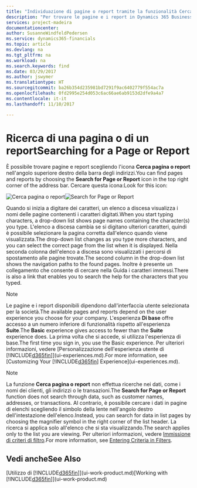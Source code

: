 ```yaml
---
title: "Individuazione di pagine o report tramite la funzionalità Cerca pagina o report | Documenti Microsoft"
description: "Per trovare le pagine e i report in Dynamics 365 Business edition, è possibile utilizzare la funzionalità Cerca pagina o report."
services: project-madeira
documentationcenter: 
author: SusanneWindfeldPedersen
ms.service: dynamics365-financials
ms.topic: article
ms.devlang: na
ms.tgt_pltfrm: na
ms.workload: na
ms.search.keywords: find
ms.date: 03/29/2017
ms.author: jswymer
ms.translationtype: HT
ms.sourcegitcommit: ba26b354d235981bd7291f9ac6402779f554ac7a
ms.openlocfilehash: 0fd2995e254d053c6ac66ae6ab9153d2dfe9a4a7
ms.contentlocale: it-it
ms.lasthandoff: 11/10/2017

---
```

# <a name="searching-for-a-page-or-report"></a><span data-ttu-id="82743-103">Ricerca di una pagina o di un report</span><span class="sxs-lookup"><span data-stu-id="82743-103">Searching for a Page or Report</span></span>
<span data-ttu-id="82743-104">È possibile trovare pagine e report scegliendo l'icona **Cerca pagina o report** nell'angolo superiore destro della barra degli indirizzi.</span><span class="sxs-lookup"><span data-stu-id="82743-104">You can find pages and reports by choosing the **Search for Page or Report** icon in the top right corner of the address bar.</span></span> <span data-ttu-id="82743-105">Cercare questa icona:</span><span class="sxs-lookup"><span data-stu-id="82743-105">Look for this icon:</span></span>

<span data-ttu-id="82743-106">![Cerca pagina o report](media/ui-search/search.png "Cerca pagina o report")</span><span class="sxs-lookup"><span data-stu-id="82743-106">![Search for Page or Report](media/ui-search/search.png "Search for Page or Report")</span></span>

<span data-ttu-id="82743-107">Quando si inizia a digitare dei caratteri, un elenco a discesa visualizza i nomi delle pagine contenenti i caratteri digitati.</span><span class="sxs-lookup"><span data-stu-id="82743-107">When you start typing characters, a drop-down list shows page names containing the character(s) you type.</span></span> <span data-ttu-id="82743-108">L'elenco a discesa cambia se si digitano ulteriori caratteri, quindi è possibile selezionare la pagina corretta dall'elenco quando viene visualizzata.</span><span class="sxs-lookup"><span data-stu-id="82743-108">The drop-down list changes as you type more characters, and you can select the correct page from the list when it is displayed.</span></span> <span data-ttu-id="82743-109">Nella seconda colonna dell'elenco a discesa sono visualizzati i percorsi di spostamento alle pagine trovate.</span><span class="sxs-lookup"><span data-stu-id="82743-109">The second column in the drop-down list shows the navigation paths to the found pages.</span></span> <span data-ttu-id="82743-110">Inoltre è presente un collegamento che consente di cercare nella Guida i caratteri immessi.</span><span class="sxs-lookup"><span data-stu-id="82743-110">There is also a link that enables you to search the help for the characters that you typed.</span></span>

> [!NOTE]  
>   <span data-ttu-id="82743-111">Le pagine e i report disponibili dipendono dall'interfaccia utente selezionata per la società.</span><span class="sxs-lookup"><span data-stu-id="82743-111">The available pages and reports depend on the user experience you choose for your company.</span></span> <span data-ttu-id="82743-112">L'esperienza **Di base** offre accesso a un numero inferiore di funzionalità rispetto all'esperienza **Suite**.</span><span class="sxs-lookup"><span data-stu-id="82743-112">The **Basic** experience gives access to fewer than the **Suite** experience does.</span></span> <span data-ttu-id="82743-113">La prima volta che si accede, si utilizza l'esperienza di base.</span><span class="sxs-lookup"><span data-stu-id="82743-113">The first time you sign in, you use the Basic experience.</span></span> <span data-ttu-id="82743-114">Per ulteriori informazioni, vedere [Personalizzazione dell'esperienza utente di [!INCLUDE[d365fin](includes/d365fin_long_md.md)]](ui-experiences.md).</span><span class="sxs-lookup"><span data-stu-id="82743-114">For more information, see [Customizing Your [!INCLUDE[d365fin](includes/d365fin_long_md.md)] Experience](ui-experiences.md).</span></span>

> [!NOTE]  
>   <span data-ttu-id="82743-115">La funzione **Cerca pagina o report** non effettua ricerche nei dati, come i nomi dei clienti, gli indirizzi o le transazioni.</span><span class="sxs-lookup"><span data-stu-id="82743-115">The **Search for Page or Report** function does not search through data, such as customer names, addresses, or transactions.</span></span> <span data-ttu-id="82743-116">Al contrario, è possibile cercare i dati in pagine di elenchi scegliendo il simbolo della lente nell'angolo destro dell'intestazione dell'elenco.</span><span class="sxs-lookup"><span data-stu-id="82743-116">Instead, you can search for data in list pages by choosing the magnifier symbol in the right corner of the list header.</span></span> <span data-ttu-id="82743-117">La ricerca si applica solo all'elenco che si sta visualizzando.</span><span class="sxs-lookup"><span data-stu-id="82743-117">The search applies only to the list you are viewing.</span></span> <span data-ttu-id="82743-118">Per ulteriori informazioni, vedere [Immissione di criteri di filtro](ui-enter-criteria-filters.md).</span><span class="sxs-lookup"><span data-stu-id="82743-118">For more information, see [Entering Criteria in Filters](ui-enter-criteria-filters.md).</span></span>

## <a name="see-also"></a><span data-ttu-id="82743-119">Vedi anche</span><span class="sxs-lookup"><span data-stu-id="82743-119">See Also</span></span>
<span data-ttu-id="82743-120">[Utilizzo di [!INCLUDE[d365fin](includes/d365fin_md.md)]](ui-work-product.md)</span><span class="sxs-lookup"><span data-stu-id="82743-120">[Working with [!INCLUDE[d365fin](includes/d365fin_md.md)]](ui-work-product.md)</span></span>

